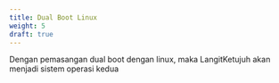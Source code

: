```yaml
---
title: Dual Boot Linux
weight: 5
draft: true
---
```


Dengan pemasangan dual boot dengan linux, maka LangitKetujuh akan menjadi sistem operasi kedua
